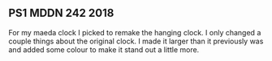 ## PS1 MDDN 242 2018

For my maeda clock I picked to remake the hanging clock. I only changed a couple things about the original clock. I made it larger than it previously was and added some colour to make it stand out a little more.
